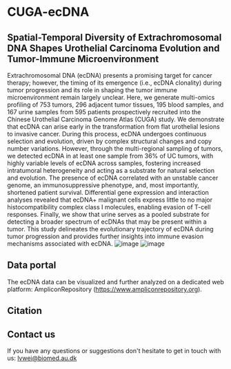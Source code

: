# CUGA-ecDNA
## Spatial-Temporal Diversity of Extrachromosomal DNA Shapes Urothelial Carcinoma Evolution and Tumor-Immune Microenvironment
Extrachromosomal DNA (ecDNA) presents a promising target for cancer therapy; however, the timing of its emergence (i.e., ecDNA clonality) during tumor progression and its role in shaping the tumor immune microenvironment remain largely unclear. Here, we generate multi-omics profiling of 753 tumors, 296 adjacent tumor tissues, 195 blood samples, and 167 urine samples from 595 patients prospectively recruited into the Chinese Urothelial Carcinoma Genome Atlas (CUGA) study. We demonstrate that ecDNA can arise early in the transformation from flat urothelial lesions to invasive cancer. During this process, ecDNA undergoes continuous selection and evolution, driven by complex structural changes and copy number variations. However, through the multi-regional sampling of tumors, we detected ecDNA in at least one sample from 36% of UC tumors, with highly variable levels of ecDNA across samples, fostering increased intratumoral heterogeneity and acting as a substrate for natural selection and evolution. The presence of ecDNA correlated with an unstable cancer genome, an immunosuppressive phenotype, and, most importantly, shortened patient survival. Differential gene expression and interaction analyses revealed that ecDNA+ malignant cells express little to no major histocompatibility complex class I molecules, enabling evasion of T-cell responses. Finally, we show that urine serves as a pooled substrate for detecting a broader spectrum of ecDNAs that may be present within a tumor. This study delineates the evolutionary trajectory of ecDNA during tumor progression and provides further insights into immune evasion mechanisms associated with ecDNA.
![image](https://github.com/user-attachments/assets/8d89b317-3a78-4319-908f-6638eb13e876)
![image](https://github.com/DreamLab-WeiLv/CUGA-ecDNA/assets/169130320/3c880284-6e2b-4cc5-8a0f-961c11d08cbf)


## Data portal
The ecDNA data can be visualized and further analyzed on a dedicated web platform: AmpliconRepository (https://www.ampliconrepository.org).

## Citation

## Contact us
If you have any questions or suggestions don't hesitate to get in touch with us: lvwei@biomed.au.dk


